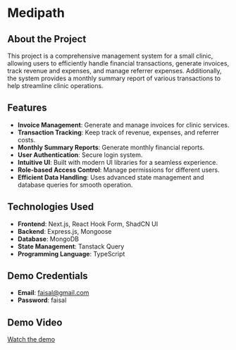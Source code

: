 # Medipath

## About the Project
This project is a comprehensive management system for a small clinic, allowing users to efficiently handle financial transactions, generate invoices, track revenue and expenses, and manage referrer expenses. Additionally, the system provides a monthly summary report of various transactions to help streamline clinic operations.

## Features
- **Invoice Management**: Generate and manage invoices for clinic services.
- **Transaction Tracking**: Keep track of revenue, expenses, and referrer costs.
- **Monthly Summary Reports**: Generate monthly financial reports.
- **User Authentication**: Secure login system.
- **Intuitive UI**: Built with modern UI libraries for a seamless experience.
- **Role-based Access Control**: Manage permissions for different users.
- **Efficient Data Handling**: Uses advanced state management and database queries for smooth operation.

## Technologies Used
- **Frontend**: Next.js, React Hook Form, ShadCN UI
- **Backend**: Express.js, Mongoose
- **Database**: MongoDB
- **State Management**: Tanstack Query
- **Programming Language**: TypeScript

## Demo Credentials
- **Email**: faisal@gmail.com  
- **Password**: faisal

## Demo Video
[Watch the demo](https://www.loom.com/share/4441d148b1314efd90e9bd29edfd059f)

